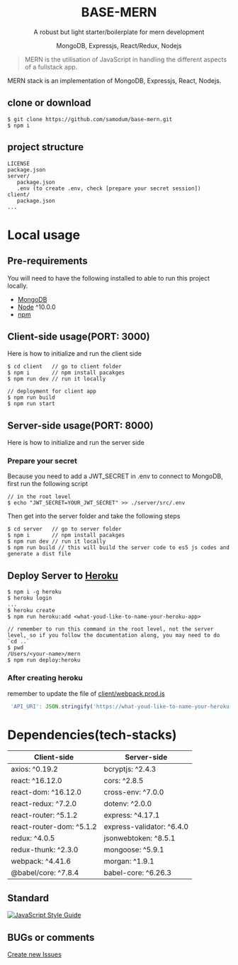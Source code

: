 <h1 align="center">
BASE-MERN
</h1>
<p align="center">A robust but light starter/boilerplate for mern development</p>
<p align="center">
MongoDB, Expressjs, React/Redux, Nodejs
</p>

> MERN is the utilisation of JavaScript in handling the different aspects of a fullstack app.

MERN stack is an implementation of MongoDB, Expressjs, React, Nodejs.

## clone or download

```terminal
$ git clone https://github.com/samodum/base-mern.git
$ npm i
```

## project structure

```terminal
LICENSE
package.json
server/
   package.json
   .env (to create .env, check [prepare your secret session])
client/
   package.json
...
```

# Local usage

## Pre-requirements

You will need to have the following installed to able to run this project locally.

- [MongoDB](https://gist.github.com/nrollr/9f523ae17ecdbb50311980503409aeb3)
- [Node](https://nodejs.org/en/download/) ^10.0.0
- [npm](https://nodejs.org/en/download/package-manager/)

## Client-side usage(PORT: 3000)

Here is how to initialize and run the client side

```terminal
$ cd client   // go to client folder
$ npm i       // npm install pacakges
$ npm run dev // run it locally

// deployment for client app
$ npm run build
$ npm run start
```

## Server-side usage(PORT: 8000)

Here is how to initialize and run the server side

### Prepare your secret

Because you need to add a JWT_SECRET in .env to connect to MongoDB, first run the following script

```terminal
// in the root level
$ echo "JWT_SECRET=YOUR_JWT_SECRET" >> ./server/src/.env
```

Then get into the server folder and take the following steps

```terminal
$ cd server   // go to server folder
$ npm i       // npm install pacakges
$ npm run dev // run it locally
$ npm run build // this will build the server code to es5 js codes and generate a dist file
```

## Deploy Server to [Heroku](https://dashboard.heroku.com/)

```terminal
$ npm i -g heroku
$ heroku login
...
$ heroku create
$ npm run heroku:add <what-youd-like-to-name-your-heroku-app>

// remember to run this command in the root level, not the server level, so if you follow the documentation along, you may need to do `cd ..`
$ pwd
/Users/<your-name>/mern
$ npm run deploy:heroku
```

### After creating heroku

remember to update the file of [client/webpack.prod.js](https://github.com/samodum/base-mern/blob/master/client/webpack.prod.js)

```javascript
 'API_URI': JSON.stringify('https://what-youd-like-to-name-your-heroku-app.herokuapp.com')
```

# Dependencies(tech-stacks)

| Client-side              | Server-side               |
| ------------------------ | ------------------------- |
| axios: ^0.19.2           | bcryptjs: ^2.4.3          |
| react: ^16.12.0          | cors: ^2.8.5              |
| react-dom: ^16.12.0      | cross-env: ^7.0.0         |
| react-redux: ^7.2.0      | dotenv: ^2.0.0            |
| react-router: ^5.1.2     | express: ^4.17.1          |
| react-router-dom: ^5.1.2 | express-validator: ^6.4.0 |
| redux: ^4.0.5            | jsonwebtoken: ^8.5.1      |
| redux-thunk: ^2.3.0      | mongoose: ^5.9.1          |
| webpack: ^4.41.6         | morgan: ^1.9.1            |
| @babel/core: ^7.8.4      | babel-core: ^6.26.3       |

## Standard

[![JavaScript Style Guide](https://cdn.rawgit.com/standard/standard/master/badge.svg)](https://github.com/standard/standard)

## BUGs or comments

[Create new Issues](https://github.com/samodum/base-mern/issues)

